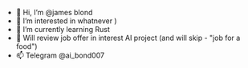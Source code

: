 - 👋 Hi, I’m @james blond
- 👀 I’m interested in whatnever )
- 🌱 I’m currently learning Rust
- 💞️ Will review job offer in interest AI project (and will skip - "job for a food")
- 📫 Telegram @ai_bond007
